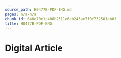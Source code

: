 ```yaml
---
source_path: H0477B-PDF-ENG.md
pages: n/a-n/a
chunk_id: 648e70e1c408b2511e6eb243ae7f0f732501eb0f
title: H0477B-PDF-ENG
---
```

# Digital Article
